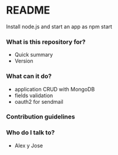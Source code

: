 # README #

Install node.js and start an app as npm start

### What is this repository for? ###

* Quick summary
* Version

### What can it do? ###

* application CRUD with MongoDB
* fields validation
* oauth2 for sendmail

### Contribution guidelines ###


### Who do I talk to? ###

* Alex y Jose